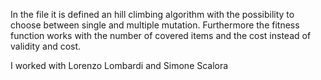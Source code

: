 In the file it is defined an hill climbing algorithm with the possibility to choose between single and multiple mutation. 
Furthermore the fitness function works with the number of covered items and the cost instead of validity and cost.

I worked with Lorenzo Lombardi and Simone Scalora
